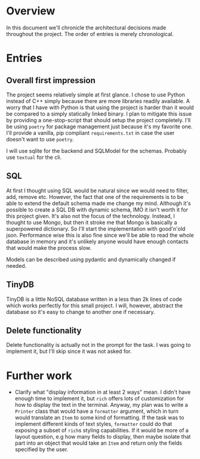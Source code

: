 # Overview

In this document we'll chronicle the architectural decisions made throughout the project. The order of entries is merely chronological.


# Entries

## Overall first impression

The project seems relatively simple at first glance. I chose to use Python instead of C++ simply because there are more libraries readily available. A worry that I have with Python is that using the project is harder than it would be compared to a simply statically linked binary. I plan to mitigate this issue by providing a one-stop-script that should setup the project completely. I'll be using `poetry` for package management just because it's my favorite one. I'll provide a vanilla, pip compliant `requirements.txt` in case the user doesn't want to use `poetry`.

I will use sqlite for the backend and SQLModel for the schemas. Probably use `textual` for the cli. 


## SQL 

At first I thought using SQL would be natural since we would need to filter, add, remove etc. However, the fact that one of the requirements is to be able to extend the default schema made me change my mind. Although it's possible to create a SQL DB with dynamic schema, IMO it isn't worth it for this project given. It's also not the focus of the technology. Instead, I thought to use Mongo, but then it stroke me that Mongo is basically a superpowered dictionary. So I'll start the implementation with good'n'old json. Performance wise this is also fine since we'll be able to read the whole database in memory and it's unlikely anyone would have enough contacts that would make the process slow. 

Models can be described using pydantic and dynamically changed if needed. 


## TinyDB

TinyDB is a little NoSQL database written in a less than 2k lines of code which works perfectly for this small project. I will, however, abstract the database so it's easy to change to another one if necessary.

## Delete functionality

Delete functionality is actually not in the prompt for the task. I was going to implement it, but I'll skip since it was not asked for. 


# Further work

* Clarify what "display information in at least 2 ways" mean. I didn't have enough time to implement it, but `rich` offers lots of customization for how to display the text in the terminal. Anyway, my plan was to write a `Printer` class that would have a `formatter` argument, which in turn would translate an `Item` to some kind of formatting. If the task was to implement different kinds of text styles, `formatter` could do that exposing a subset of `rich`s styling capabilities. If it would be more of a layout question, e.g how many fields to display, then maybe isolate that part into an object that would take an `Item` and return only the fields specified by the user.
